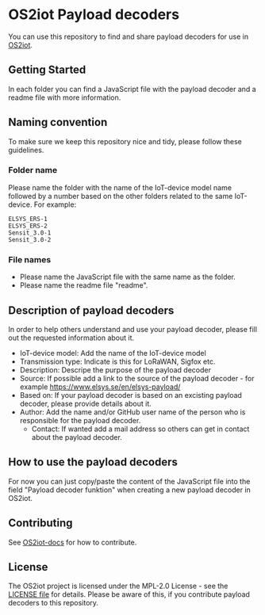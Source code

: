 # OS2iot Payload decoders

You can use this repository to find and share payload decoders for use in [OS2iot](https://os2.eu/produkt/os2iot).

## Getting Started

In each folder you can find a JavaScript file with the payload decoder and a readme file with more information.

## Naming convention
To make sure we keep this repository nice and tidy, please follow these guidelines.

### Folder name
Please name the folder with the name of the IoT-device model name followed by a number based on the other folders related to the same IoT-device. For example:
```
ELSYS_ERS-1
ELSYS_ERS-2
Sensit_3.0-1
Sensit_3.0-2
```
### File names
* Please name the JavaScript file with the same name as the folder.
* Please name the readme file "readme".

## Description of payload decoders
In order to help others understand and use your payload decoder, please fill out the requested information about it.
* IoT-device model: Add the name of the IoT-device model
* Transmission type: Indicate is this for LoRaWAN, Sigfox etc.
* Description: Descripe the purpose of the payload decoder
* Source: If possible add a link to the source of the payload decoder - for example https://www.elsys.se/en/elsys-payload/
* Based on: If your payload decoder is based on an excisting payload decoder, please provide details about it.
* Author: Add the name and/or GitHub user name of the person who is responsible for the payload decoder.
    * Contact: If wanted add a mail address so others can get in contact about the payload decoder.
 
## How to use the payload decoders
For now you can just copy/paste the content of the JavaScript file into the field "Payload decoder funktion" when creating a new payload decoder in OS2iot.

## Contributing

See [OS2iot-docs](https://github.com/OS2iot/OS2IoT-docs/blob/master/CONTRIBUTING.md) for how to contribute.

## License

The OS2iot project is licensed under the MPL-2.0 License - see the [LICENSE file](https://github.com/OS2iot/OS2IoT-frontend/blob/master/LICENSE) for details. Please be aware of this, if you contribute payload decoders to this repository.


